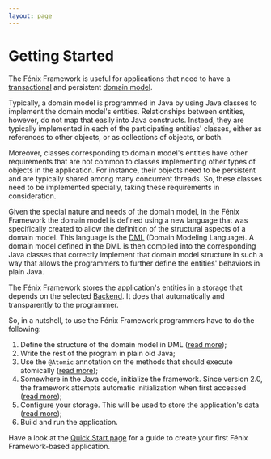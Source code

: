 ```yaml
---
layout: page
---
```


# Getting Started

The Fénix Framework is useful for applications that need to have a
[transactional][Transactions] and persistent [domain model][DML].

Typically, a domain model is programmed in Java by using Java classes to
implement the domain model's entities.  Relationships between entities,
however, do not map that easily into Java constructs.  Instead, they are
typically implemented in each of the participating entities' classes, either
as references to other objects, or as collections of objects, or both.

Moreover, classes corresponding to domain model's entities have other
requirements that are not common to classes implementing other types of
objects in the application.  For instance, their objects need to be persistent
and are typically shared among many concurrent threads.  So, these classes
need to be implemented specially, taking these requirements in consideration.

Given the special nature and needs of the domain model, in the Fénix Framework
the domain model is defined using a new language that was specifically created
to allow the definition of the structural aspects of a domain model. This
language is the [DML][] (Domain Modeling Language). A domain model defined in
the DML is then compiled into the corresponding Java classes that correctly
implement that domain model structure in such a way that allows the
programmers to further define the entities' behaviors in plain Java.

The Fénix Framework stores the application's entities in a storage that
depends on the selected [Backend][BackEnds].  It does that automatically and
transparently to the programmer.

So, in a nutshell, to use the Fénix Framework programmers have to do the
following:

  1. Define the structure of the domain model in DML ([read more][DML]);
  2. Write the rest of the program in plain old Java;
  3. Use the `@Atomic` annotation on the methods that should execute
  atomically ([read more][Transactions]);
  4. Somewhere in the Java code, initialize the framework. Since version 2.0,
  the framework attempts automatic initialization when first accessed
  ([read more][javadoc-ff-init]);
  5. Configure your storage.  This will be used to store the application's
  data ([read more][BackEnds]);
  6. Build and run the application.

Have a look at the [Quick Start page][QuickStart] for a guide to create your
first Fénix Framework-based application.


[Transactions]: Transactions.html
[DML]: DML.html
[BackEnds]: BackEnds.html
[javadoc-ff-init]: apidocs/2.0/pt/ist/fenixframework/FenixFramework.html
[QuickStart]: QuickStart.html
